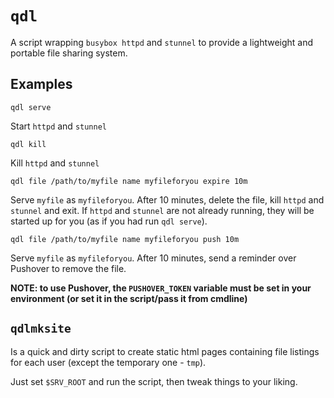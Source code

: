 # `qdl`

A script wrapping `busybox httpd` and `stunnel` to provide a lightweight and portable file sharing system.

## Examples

```
qdl serve
```
Start `httpd` and `stunnel`

```
qdl kill
```

Kill `httpd` and `stunnel`

```
qdl file /path/to/myfile name myfileforyou expire 10m
```

Serve `myfile` as `myfileforyou`. After 10 minutes, delete the file, kill `httpd` and `stunnel` and exit.
If `httpd` and `stunnel` are not already running, they will be started up for you (as if you had run `qdl serve`).

```
qdl file /path/to/myfile name myfileforyou push 10m
```

Serve `myfile` as `myfileforyou`. After 10 minutes, send a reminder over Pushover to remove the file.

**NOTE: to use Pushover, the `PUSHOVER_TOKEN` variable must be set in your environment (or set it in the script/pass it from cmdline)**

## `qdlmksite`

Is a quick and dirty script to create static html pages containing file listings for each user (except the temporary one - `tmp`).

Just set `$SRV_ROOT` and run the script, then tweak things to your liking.
